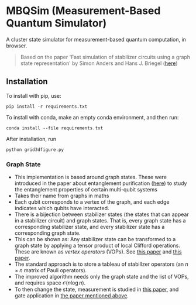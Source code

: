 # MBQSim (Measurement-Based Quantum Simulator)

A cluster state simulator for measurement-based quantum computation, in browser.

> Based on the paper 'Fast simulation of stabilizer circuits using a graph state representation' by Simon Anders and Hans J. Briegel ([here](https://arxiv.org/abs/quant-ph/0504117v2))

## Installation

To install with pip, use:

`pip install -r requirements.txt`

To install with conda, make an empty conda environment, and then run:

`conda install --file requirements.txt`

After installation, run 

`python grid3dfigure.py`

### Graph State

* This implementation is based around graph states.
These were introduced in the paper about entanglement purification ([here](https://arxiv.org/abs/quant-ph/0512218)) to study the entanglement properties of certain multi-qubit systems
* Takes their name from graphs in maths
* Each qubit corresponds to a vertex of the graph, and each edge indicates which qubits have interacted.
* There is a bijection between stabilizer states (the states that can appear in a stabilizer circuit) and graph states. That is, every graph state has a corresponding stabilizer state, and every stabilizer state has a corresponding graph state.
* This can be shown as: Any stabilizer state can be transformed to a graph state by applying a tensor product of local Clifford operations. These are known as *vertex operators* (VOPs). See [this paper](https://arxiv.org/abs/quant-ph/0111080) and [this paper](https://journals.aps.org/pra/abstract/10.1103/PhysRevA.69.022316).
* The standard approach is to store a tableau of stabillzer operators (an $n \times n$ matrix of Pauli operators).
* The improved algorithm needs only the graph state and the list of VOPs, and requires space $\mathcal{O}(n \log n)$.
* To then change the state, measurement is studied in [this paper](https://journals.aps.org/pra/abstract/10.1103/PhysRevA.69.062311), and gate application in [the paper mentioned above](https://arxiv.org/pdf/quant-ph/0504117v2.pdf).
